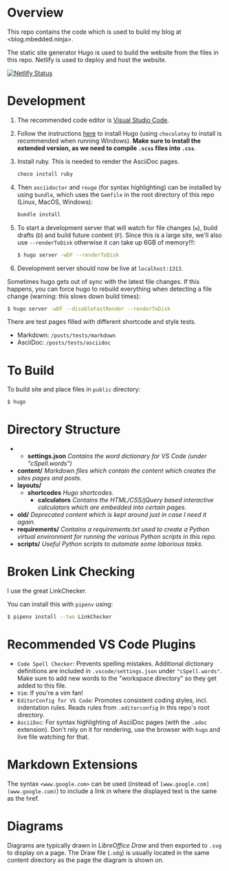 # Overview

This repo contains the code which is used to build my blog at <blog.mbedded.ninja>.

The static site generator Hugo is used to build the website from the files in this repo. Netlify is used to deploy and host the website.

[![Netlify Status](https://api.netlify.com/api/v1/badges/3983d7b2-7481-4caa-9874-1ce1a3e82369/deploy-status)](https://app.netlify.com/sites/blog-mbedded-ninja/deploys)
# Development

1. The recommended code editor is [Visual Studio Code](https://code.visualstudio.com/).

1. Follow the instructions [here](https://gohugo.io/getting-started/installing) to install Hugo (using `chocolatey` to install is recommended when running Windows). **Make sure to install the extended version, as we need to compile `.scss` files into `.css`**.

1. Install ruby. This is needed to render the AsciiDoc pages.

    ```powershell
    choco install ruby
    ```

1. Then `asciidoctor` and `rouge` (for syntax highlighting) can be installed by using `bundle`, which uses the `Gemfile` in the root directory of this repo (Linux, MacOS, Windows):

    ```sh
    bundle install
    ```

1. To start a development server that will watch for file changes (`w`), build drafts (`D`) and build future content (`F`). Since this is a large site, we'll also use `--renderToDisk` otherwise it can take up 6GB of memory!!!:

    ```sh
    $ hugo server -wDF --renderToDisk
    ```

1. Development server should now be live at `localhost:1313`.

Sometimes hugo gets out of sync with the latest file changes. If this happens, you can force hugo to rebuild everything when detecting a file change (warning: this slows down build times):

```sh
$ hugo server -wDF --disableFastRender --renderToDisk
```

There are test pages filled with different shortcode and style tests.

* Markdown: `/posts/tests/markdown`
* AsciiDoc: `/posts/tests/asciidoc`

# To Build

To build site and place files in `public` directory:

```sh
$ hugo
```

# Directory Structure

<ul>
  <li>
    <ul>
      <li><b>settings.json</b> <i>Contains the word dictionary for VS Code (under "cSpell.words")</i></li>
    </ul>
  </li>
  <li><b>content/</b> <i>Markdown files which contain the content which creates the sites pages and posts.</i></li>
  <li><b>layouts/</b>
    <ul>
      <li>
        <b>shortcodes</b> <i>Hugo shortcodes.</i>
        <ul>
          <li><b>calculators</b> <i>Contains the HTML/CSS/jQuery based interactive calculators which are embedded into certain pages.</i></li>
        </ul>
      </li>
    </ul>
  </li>
  <li><b>old/</b> <i>Deprecated content which is kept around just in case I need it again.</i></li>
  <li><b>requirements/</b> <i>Contains a requirements.txt used to create a Python virtual environment for running the various Python scripts in this repo.</i></li>
  <li><b>scripts/</b> <i>Useful Python scripts to automate some laborious tasks.</i></li>
</ul>

# Broken Link Checking

I use the great LinkChecker.

You can install this with `pipenv` using:

```bash
$ pipenv install --two LinkChecker
```

# Recommended VS Code Plugins

* `Code Spell Checker`: Prevents spelling mistakes. Additional dictionary definitions are included in `.vscode/settings.json` under `"cSpell.words"`. Make sure to add new words to the "workspace directory" so they get added to this file.
* `Vim`: If you're a vim fan!
* `EditorConfig for VS Code`: Promotes consistent coding styles, incl. indentation rules. Reads rules from `.editorconfig` in this repo's root directory.
* `AsciiDoc`: For syntax highlighting of AsciiDoc pages (with the `.adoc` extension). Don't rely on it for rendering, use the browser with `hugo` and live file watching for that.

# Markdown Extensions

The syntax `<www.google.com>` can be used (instead of `[www.google.com](www.google.com)`) to include a link in where the displayed text is the same as the href.

# Diagrams

Diagrams are typically drawn in _LibreOffice Draw_ and then exported to `.svg` to display on a page. The Draw file (`.odg`) is usually located in the same content directory as the page the diagram is shown on.